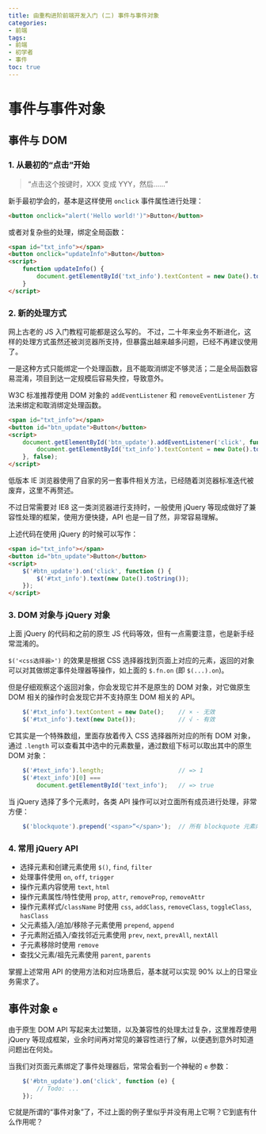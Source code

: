 ```yaml
---
title: 由重构进阶前端开发入门 (二) 事件与事件对象
categories:
- 前端
tags:
- 前端
- 初学者
- 事件
toc: true
---
```


# 事件与事件对象

## 事件与 DOM

### 1. 从最初的“点击”开始

> “点击这个按键时，XXX 变成 YYY，然后……”

新手最初学会的，基本是这样使用 `onclick` 事件属性进行处理：

```html
<button onclick="alert('Hello world!')">Button</button>
```

或者对复杂些的处理，绑定全局函数：

```html
<span id="txt_info"></span>
<button onclick="updateInfo">Button</button>
<script>
    function updateInfo() {
        document.getElementById('txt_info').textContent = new Date().toString();
    }
</script>
```

### 2. 新的处理方式

网上古老的 JS 入门教程可能都是这么写的。
不过，二十年来业务不断进化，这样的处理方式虽然还被浏览器所支持，但暴露出越来越多问题，已经不再建议使用了。

一是这种方式只能绑定一个处理函数，且不能取消绑定不够灵活；二是全局函数容易混淆，项目到达一定规模后容易失控，导致意外。

W3C 标准推荐使用 DOM 对象的 `addEventListener` 和 `removeEventListener` 方法来绑定和取消绑定处理函数。

```html
<span id="txt_info"></span>
<button id="btn_update">Button</button>
<script>
    document.getElementById('btn_update').addEventListener('click', function () {
        document.getElementById('txt_info').textContent = new Date().toString();
    }, false);
</script>
```

低版本 IE 浏览器使用了自家的另一套事件相关方法，已经随着浏览器标准迭代被废弃，这里不再赘述。

不过日常需要对 IE8 这一类浏览器进行支持时，一般使用 jQuery 等现成做好了兼容性处理的框架，使用方便快捷，API 也是一目了然，非常容易理解。

上述代码在使用 jQuery 的时候可以写作：

```html
<span id="txt_info"></span>
<button id="btn_update">Button</button>
<script>
    $('#btn_update').on('click', function () {
        $('#txt_info').text(new Date().toString());
    });
</script>
```

### 3. DOM 对象与 jQuery 对象

上面 jQuery 的代码和之前的原生 JS 代码等效，但有一点需要注意，也是新手经常混淆的。

`$('<css选择器>')` 的效果是根据 CSS 选择器找到页面上对应的元素，返回的对象可以对其做绑定事件处理器等操作，如上面的 `$.fn.on` (即 `$(...).on`)。

但是仔细观察这个返回对象，你会发现它并不是原生的 DOM 对象，对它做原生 DOM 相关的操作时会发现它并不支持原生 DOM 相关的 API。

```javascript
    $('#txt_info').textContent = new Date();    // × - 无效
    $('#txt_info').text(new Date());            // √ - 有效
```

它其实是一个特殊数组，里面存放着传入 CSS 选择器所对应的所有 DOM 对象，通过 `.length` 可以查看其中选中的元素数量，通过数组下标可以取出其中的原生 DOM 对象：

```javascript
    $('#text_info').length;                     // => 1
    $('#text_info')[0] === 
        document.getElementById('text_info');   // => true
```

当 jQuery 选择了多个元素时，各类 API 操作可以对立面所有成员进行处理，非常方便：

```javascript
    $('blockquote').prepend('<span>“</span>');  // 所有 blockquote 元素内容前插入 “ 符号
```

### 4. 常用 jQuery API

* 选择元素和创建元素使用 `$()`, `find`, `filter`
* 处理事件使用 `on`, `off`, `trigger`
* 操作元素内容使用 `text`, `html`
* 操作元素属性/特性使用 `prop`, `attr`, `removeProp`, `removeAttr`
* 操作元素样式/`className` 时使用 `css`, `addClass`, `removeClass`, `toggleClass`, `hasClass`
* 父元素插入/追加/移除子元素使用 `prepend`, `append`
* 子元素附近插入/查找邻近元素使用 `prev`, `next`, `prevAll`, `nextAll`
* 子元素移除时使用 `remove`
* 查找父元素/祖先元素使用 `parent`, `parents`

掌握上述常用 API 的使用方法和对应场景后，基本就可以实现 90% 以上的日常业务需求了。

## 事件对象 `e`

由于原生 DOM API 写起来太过繁琐，以及兼容性的处理太过复杂，这里推荐使用 jQuery 等现成框架，业余时间再对常见的兼容性进行了解，以便遇到意外时知道问题出在何处。

当我们对页面元素绑定了事件处理器后，常常会看到一个神秘的 `e` 参数：

```javascript
    $('#btn_update').on('click', function (e) {
        // Todo: ...
    });
```

它就是所谓的“事件对象”了，不过上面的例子里似乎并没有用上它啊？它到底有什么作用呢？

<!--

# 事件与事件对象

## 1. 什么是事件

## 2. 处理事件

### 事件属性

### 事件监听器

## 3. 事件冒泡与捕获

## 4. 事件对象

## 5. 事件代理

# MVVM

## 1. 摆脱 DOM 操作的轮回

## 2. 数据驱动的优点（购物车、消息数）

## 3. UI 组件化开发

## 4. 面向对象（类、实例、方法、字段）

# Markdown

## 1. Talk is cheap, show me the doc.

# Node.js

## 1. 从零开始用 JS 写客户端

## 2. 站在巨人肩膀上做 GUI 客户端

-->